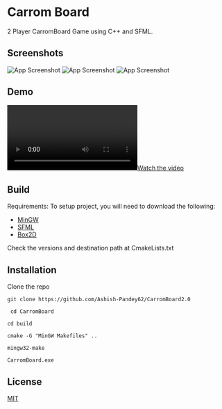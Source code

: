 
# Carrom Board

2 Player CarromBoard Game using C++ and SFML. 


## Screenshots

![App Screenshot](https://github.com/Ashish-Pandey62/CarromBoard2.0/blob/main/Assets/SS/Screenshot%202024-08-01%20015019.png)
![App Screenshot](https://github.com/Ashish-Pandey62/CarromBoard2.0/blob/main/Assets/SS/Screenshot%202024-08-01%20015051.png)
![App Screenshot](https://github.com/Ashish-Pandey62/CarromBoard2.0/blob/main/Assets/SS/Screenshot%202024-08-01%20015406.png)


## Demo
[![Watch the video](Assets/SS/fina_demo_carrom_board.mp4)](Assets/SS/fina_demo_carrom_board.mp4)

## Build

Requirements:
To setup  project, you will need to download the following:

* [MinGW]('https://sourceforge.net/projects/mingw/')
* [SFML]('https://www.sfml-dev.org/download.php')
* [Box2D]('https://box2d.org/')

Check the versions and destination path at CmakeLists.txt
## Installation 
Clone the repo 
```
git clone https://github.com/Ashish-Pandey62/CarromBoard2.0
```


```
 cd CarromBoard
```
```
cd build
```

```
cmake -G "MinGW Makefiles" ..

```

```
mingw32-make

```

```
CarromBoard.exe
```

## License

[MIT](https://choosealicense.com/licenses/mit/)

